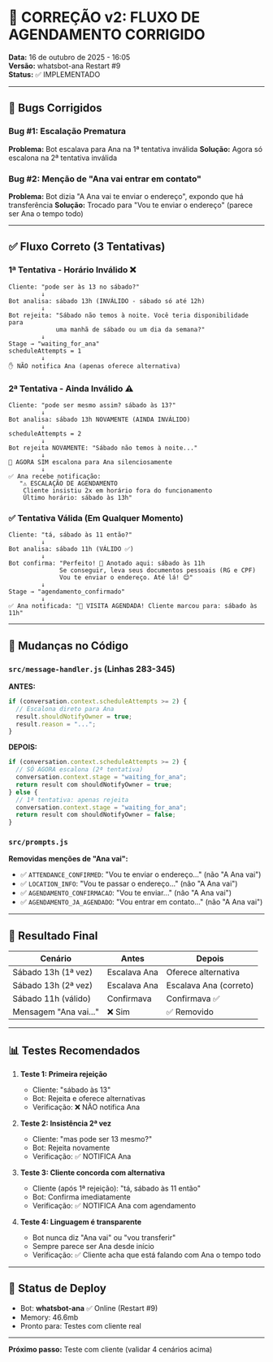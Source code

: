 # 🔧 CORREÇÃO v2: FLUXO DE AGENDAMENTO CORRIGIDO

**Data:** 16 de outubro de 2025 - 16:05  
**Versão:** whatsbot-ana Restart #9  
**Status:** ✅ IMPLEMENTADO

---

## 🐛 Bugs Corrigidos

### Bug #1: Escalação Prematura

**Problema:** Bot escalava para Ana na 1ª tentativa inválida
**Solução:** Agora só escalona na 2ª tentativa inválida

### Bug #2: Menção de "Ana vai entrar em contato"

**Problema:** Bot dizia "A Ana vai te enviar o endereço", expondo que há transferência
**Solução:** Trocado para "Vou te enviar o endereço" (parece ser Ana o tempo todo)

---

## ✅ Fluxo Correto (3 Tentativas)

### 1ª Tentativa - Horário Inválido ❌

```
Cliente: "pode ser às 13 no sábado?"
         ↓
Bot analisa: sábado 13h (INVÁLIDO - sábado só até 12h)
         ↓
Bot rejeita: "Sábado não temos à noite. Você teria disponibilidade para
             uma manhã de sábado ou um dia da semana?"
         ↓
Stage → "waiting_for_ana"
scheduleAttempts = 1
         ↓
✋ NÃO notifica Ana (apenas oferece alternativa)
```

### 2ª Tentativa - Ainda Inválido ⚠️

```
Cliente: "pode ser mesmo assim? sábado às 13?"
         ↓
Bot analisa: sábado 13h NOVAMENTE (AINDA INVÁLIDO)
         ↓
scheduleAttempts = 2
         ↓
Bot rejeita NOVAMENTE: "Sábado não temos à noite..."
         ↓
🚨 AGORA SIM escalona para Ana silenciosamente
         ↓
✅ Ana recebe notificação:
   "⚠️ ESCALAÇÃO DE AGENDAMENTO
    Cliente insistiu 2x em horário fora do funcionamento
    Último horário: sábado às 13h"
```

### ✅ Tentativa Válida (Em Qualquer Momento)

```
Cliente: "tá, sábado às 11 então?"
         ↓
Bot analisa: sábado 11h (VÁLIDO ✅)
         ↓
Bot confirma: "Perfeito! 🎉 Anotado aqui: sábado às 11h
              Se conseguir, leva seus documentos pessoais (RG e CPF)
              Vou te enviar o endereço. Até lá! 😊"
         ↓
Stage → "agendamento_confirmado"
         ↓
✅ Ana notificada: "📅 VISITA AGENDADA! Cliente marcou para: sábado às 11h"
```

---

## 📝 Mudanças no Código

### `src/message-handler.js` (Linhas 283-345)

**ANTES:**

```javascript
if (conversation.context.scheduleAttempts >= 2) {
  // Escalona direto para Ana
  result.shouldNotifyOwner = true;
  result.reason = "...";
}
```

**DEPOIS:**

```javascript
if (conversation.context.scheduleAttempts >= 2) {
  // SÓ AGORA escalona (2ª tentativa)
  conversation.context.stage = "waiting_for_ana";
  return result com shouldNotifyOwner = true;
} else {
  // 1ª tentativa: apenas rejeita
  conversation.context.stage = "waiting_for_ana";
  return result com shouldNotifyOwner = false;
}
```

### `src/prompts.js`

**Removidas menções de "Ana vai":**

- ✅ `ATTENDANCE_CONFIRMED`: "Vou te enviar o endereço..." (não "A Ana vai")
- ✅ `LOCATION_INFO`: "Vou te passar o endereço..." (não "A Ana vai")
- ✅ `AGENDAMENTO_CONFIRMACAO`: "Vou te enviar..." (não "A Ana vai")
- ✅ `AGENDAMENTO_JA_AGENDADO`: "Vou entrar em contato..." (não "A Ana vai")

---

## 🎯 Resultado Final

| Cenário               | Antes        | Depois                 |
| --------------------- | ------------ | ---------------------- |
| Sábado 13h (1ª vez)   | Escalava Ana | Oferece alternativa    |
| Sábado 13h (2ª vez)   | Escalava Ana | Escalava Ana (correto) |
| Sábado 11h (válido)   | Confirmava   | Confirmava ✅          |
| Mensagem "Ana vai..." | ❌ Sim       | ✅ Removido            |

---

## 📊 Testes Recomendados

1. **Teste 1: Primeira rejeição**

   - Cliente: "sábado às 13"
   - Bot: Rejeita e oferece alternativas
   - Verificação: ❌ NÃO notifica Ana

2. **Teste 2: Insistência 2ª vez**

   - Cliente: "mas pode ser 13 mesmo?"
   - Bot: Rejeita novamente
   - Verificação: ✅ NOTIFICA Ana

3. **Teste 3: Cliente concorda com alternativa**

   - Cliente (após 1ª rejeição): "tá, sábado às 11 então"
   - Bot: Confirma imediatamente
   - Verificação: ✅ NOTIFICA Ana com agendamento

4. **Teste 4: Linguagem é transparente**
   - Bot nunca diz "Ana vai" ou "vou transferir"
   - Sempre parece ser Ana desde início
   - Verificação: ✅ Cliente acha que está falando com Ana o tempo todo

---

## 🚀 Status de Deploy

- Bot: **whatsbot-ana** ✅ Online (Restart #9)
- Memory: 46.6mb
- Pronto para: Testes com cliente real

---

**Próximo passo:** Teste com cliente (validar 4 cenários acima)
